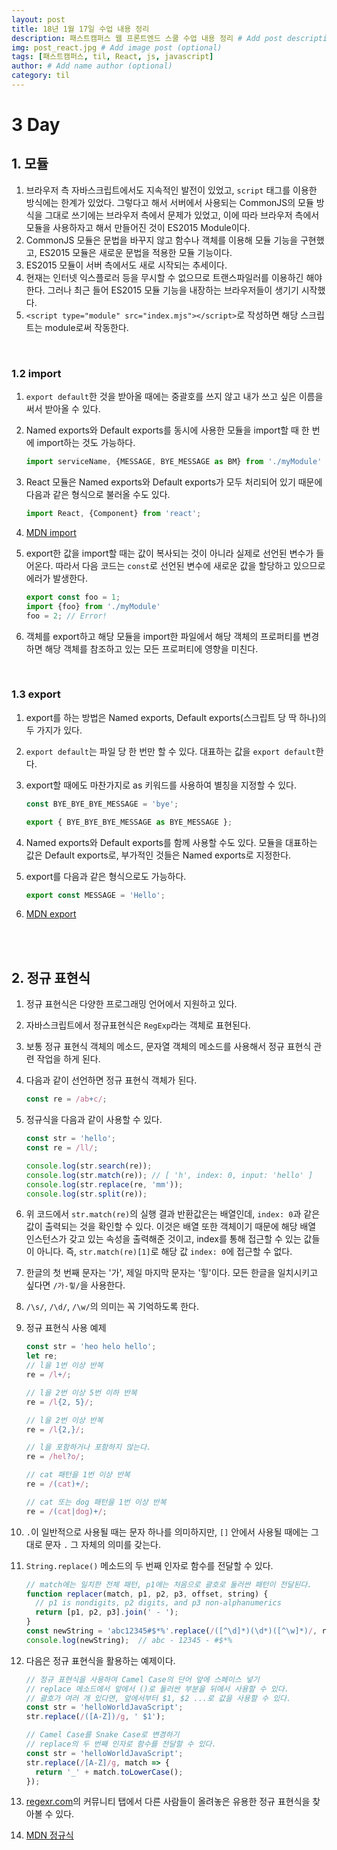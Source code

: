 ```yaml
---
layout: post
title: 18년 1월 17일 수업 내용 정리
description: 패스트캠퍼스 웹 프론트엔드 스쿨 수업 내용 정리 # Add post description (optional)
img: post_react.jpg # Add image post (optional)
tags: [패스트캠퍼스, til, React, js, javascript]
author: # Add name author (optional)
category: til
---
```

# 3 Day

## 1. 모듈

1. 브라우저 측 자바스크립트에서도 지속적인 발전이 있었고, `script` 태그를 이용한 방식에는 한계가 있었다. 그렇다고 해서 서버에서 사용되는 CommonJS의 모듈 방식을 그대로 쓰기에는 브라우저 측에서 문제가 있었고, 이에 따라 브라우저 측에서 모듈을 사용하자고 해서 만들어진 것이 ES2015 Module이다.
2. CommonJS 모듈은 문법을 바꾸지 않고 함수나 객체를 이용해 모듈 기능을 구현했고, ES2015 모듈은 새로운 문법을 적용한 모듈 기능이다.
3. ES2015 모듈이 서버 측에서도 새로 시작되는 추세이다.
4. 현재는 인터넷 익스플로러 등을 무시할 수 없으므로 트랜스파일러를 이용하긴 해야 한다. 그러나 최근 들어 ES2015 모듈 기능을 내장하는 브라우저들이 생기기 시작했다.
5. `<script type="module" src="index.mjs"></script>`로 작성하면 해당 스크립트는 module로써 작동한다. 

<br />

### 1.2 import

1. `export default`한 것을 받아올 때에는 중괄호를 쓰지 않고 내가 쓰고 싶은 이름을 써서 받아올 수 있다.

2. Named exports와 Default exports를 동시에 사용한 모듈을 import할 때 한 번에 import하는 것도 가능하다.

   ```javascript
   import serviceName, {MESSAGE, BYE_MESSAGE as BM} from './myModule'
   ```

3. React 모듈은 Named exports와 Default exports가 모두 처리되어 있기 때문에 다음과 같은 형식으로 불러올 수도 있다.

   ```javascript
   import React, {Component} from 'react';
   ```

4. [MDN import](https://developer.mozilla.org/ko/docs/Web/JavaScript/Reference/Statements/import)

5. export한 값을 import할 때는 값이 복사되는 것이 아니라 실제로 선언된 변수가 들어온다. 따라서 다음 코드는 `const`로 선언된 변수에 새로운 값을 할당하고 있으므로 에러가 발생한다.

   ```javascript
   export const foo = 1;
   import {foo} from './myModule'
   foo = 2; // Error!
   ```

6. 객체를 export하고 해당 모듈을 import한 파일에서 해당 객체의 프로퍼티를 변경하면 해당 객체를 참조하고 있는 모든 프로퍼티에 영향을 미친다.

<br />

### 1.3 export

1. export를 하는 방법은 Named exports, Default exports(스크립트 당 딱 하나)의 두 가지가 있다.

2. `export default`는 파일 당 한 번만 할 수 있다. 대표하는 값을 `export default`한다.

3. export할 때에도 마찬가지로 as 키워드를 사용하여 별칭을 지정할 수 있다.

   ```javascript
   const BYE_BYE_BYE_MESSAGE = 'bye';

   export { BYE_BYE_BYE_MESSAGE as BYE_MESSAGE };
   ```

4. Named exports와 Default exports를 함께 사용할 수도 있다. 모듈을 대표하는 값은 Default exports로, 부가적인 것들은 Named exports로 지정한다.

5. export를 다음과 같은 형식으로도 가능하다.

   ```javascript
   export const MESSAGE = 'Hello';
   ```

6. [MDN export](https://developer.mozilla.org/ko/docs/Web/JavaScript/Reference/Statements/export)

<br />

<br />

## 2. 정규 표현식

1. 정규 표현식은 다양한 프로그래밍 언어에서 지원하고 있다.

2. 자바스크립트에서 정규표현식은 `RegExp`라는 객체로 표현된다.

3. 보통 정규 표현식 객체의 메소드, 문자열 객체의 메소드를 사용해서 정규 표현식 관련 작업을 하게 된다.

4. 다음과 같이 선언하면 정규 표현식 객체가 된다.

   ```javascript
   const re = /ab+c/;
   ```

5. 정규식을 다음과 같이 사용할 수 있다.

   ```javascript
   const str = 'hello';
   const re = /ll/;

   console.log(str.search(re));
   console.log(str.match(re)); // [ 'h', index: 0, input: 'hello' ]
   console.log(str.replace(re, 'mm'));
   console.log(str.split(re));
   ```

6. 위 코드에서 `str.match(re)`의 실행 결과 반환값은는 배열인데, `index: 0`과 같은 값이 출력되는 것을 확인할 수 있다. 이것은 배열 또한 객체이기 때문에 해당 배열 인스턴스가 갖고 있는 속성을 출력해준 것이고, index를 통해 접근할 수 있는 값들이 아니다. 즉, `str.match(re)[1]`로 해당 값 `index: 0`에 접근할 수 없다.

7. 한글의 첫 번째 문자는 '가', 제일 마지막 문자는 '힣'이다. 모든 한글을 일치시키고 싶다면 `/가-힣/`을 사용한다.

8. `/\s/`, `/\d/`, `/\w/`의 의미는 꼭 기억하도록 한다.

9. 정규 표현식 사용 예제

   ```javascript
   const str = 'heo helo hello';
   let re;
   // l을 1번 이상 반복
   re = /l+/;

   // l을 2번 이상 5번 이하 반복
   re = /l{2, 5}/;

   // l을 2번 이상 반복
   re = /l{2,}/;

   // l을 포함하거나 포함하지 않는다.
   re = /hel?o/;

   // cat 패턴을 1번 이상 반복
   re = /(cat)+/;

   // cat 또는 dog 패턴을 1번 이상 반복
   re = /(cat|dog)+/;
   ```

10. `.`이 일반적으로 사용될 때는 문자 하나를 의미하지만,  `[]` 안에서 사용될 때에는 그대로 문자 `.` 그 자체의 의미를 갖는다.

11. `String.replace()` 메소드의 두 번째 인자로 함수를 전달할 수 있다.

    ```javascript
    // match에는 일치한 전체 패턴, p1에는 처음으로 괄호로 둘러싼 패턴이 전달된다.
    function replacer(match, p1, p2, p3, offset, string) {
      // p1 is nondigits, p2 digits, and p3 non-alphanumerics
      return [p1, p2, p3].join(' - ');
    }
    const newString = 'abc12345#$*%'.replace(/([^\d]*)(\d*)([^\w]*)/, replacer);
    console.log(newString);  // abc - 12345 - #$*%
    ```

12. 다음은 정규 표현식을 활용하는 예제이다.

    ```javascript
    // 정규 표현식을 사용하여 Camel Case의 단어 앞에 스페이스 넣기
    // replace 메소드에서 앞에서 ()로 둘러싼 부분을 뒤에서 사용할 수 있다.
    // 괄호가 여러 개 있다면, 앞에서부터 $1, $2 ...로 값을 사용할 수 있다.
    const str = 'helloWorldJavaScript';
    str.replace(/([A-Z])/g, ' $1');

    // Camel Case를 Snake Case로 변경하기
    // replace의 두 번째 인자로 함수를 전달할 수 있다.
    const str = 'helloWorldJavaScript';
    str.replace(/[A-Z]/g, match => {
      return '_' + match.toLowerCase();
    });
    ```

13. [regexr.com](https://regexr.com/)의 커뮤니티 탭에서 다른 사람들이 올려놓은 유용한 정규 표현식을 찾아볼 수 있다.

14. [MDN 정규식](https://developer.mozilla.org/ko/docs/Web/JavaScript/Guide/%EC%A0%95%EA%B7%9C%EC%8B%9D)
